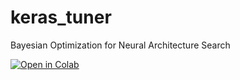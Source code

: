 # keras_tuner
Bayesian Optimization for Neural Architecture Search

[![Open in Colab](https://colab.research.google.com/assets/colab-badge.svg)](https://colab.research.google.com/github/lmassaron/keras_tuner/blob/master/keras-tuner.ipynb)

